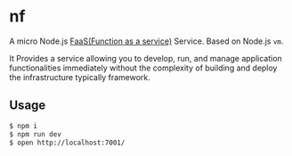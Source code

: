# nf

A micro Node.js [FaaS(Function as a service)](https://en.wikipedia.org/wiki/Function_as_a_service) Service. Based on Node.js `vm`.

It Provides a service allowing you to develop, run, and manage application functionalities immediately without the complexity of building and deploy the infrastructure typically framework.

## Usage

```bash
$ npm i
$ npm run dev
$ open http://localhost:7001/
```